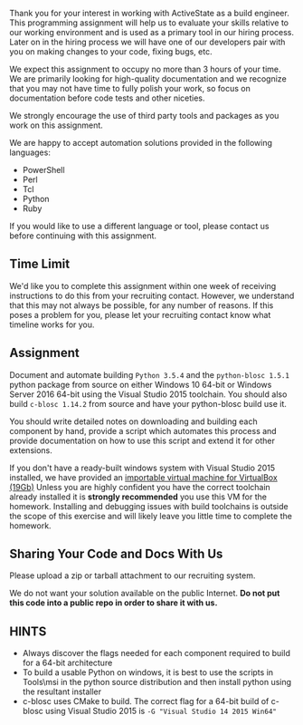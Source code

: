 Thank you for your interest in working with ActiveState as a build
engineer. This programming assignment will help us to evaluate your skills
relative to our working environment and is used as a primary tool in our
hiring process. Later on in the hiring process we will have one of our
developers pair with you on making changes to your code, fixing bugs, etc.

We expect this assignment to occupy no more than 3 hours of your time.
We are primarily looking for high-quality documentation and we recognize
that you may not have time to fully polish your work, so focus on
documentation before code tests and other niceties.

We strongly encourage the use of third party tools and packages as you
work on this assignment.

We are happy to accept automation solutions provided in the following
languages:

* PowerShell
* Perl
* Tcl
* Python
* Ruby

If you would like to use a different language or tool, please contact
us before continuing with this assignment.

## Time Limit

We'd like you to complete this assignment within one week of receiving
instructions to do this from your recruiting contact. However, we
understand that this may not always be possible, for any number of
reasons. If this poses a problem for you, please let your recruiting
contact know what timeline works for you.

## Assignment

Document and automate building `Python 3.5.4` and the `python-blosc
1.5.1` python package from source on either Windows 10 64-bit or Windows
Server 2016 64-bit using the Visual Studio 2015 toolchain.  You should
also build `c-blosc 1.14.2` from source and have your python-blosc build
use it.

You should write detailed notes on downloading and building each
component by hand, provide a script which automates this process and
provide documentation on how to use this script and extend it for other
extensions.

If you don't have a ready-built windows system with Visual Studio 2015
installed, we have provided an [importable virtual machine for
VirtualBox (19Gb)](https://s3.amazonaws.com/activestate-homework-support/ActiveState+Homework+Builder.ova)
Unless you are highly confident you have the correct toolchain already
installed it is **strongly recommended** you use this VM for the homework.
Installing and debugging issues with build toolchains is outside the
scope of this exercise and will likely leave you little time to
complete the homework.

## Sharing Your Code and Docs With Us

Please upload a zip or tarball attachment to our recruiting system.

We do not want your solution available on the public Internet. **Do not
put this code into a public repo in order to share it with us.**

## HINTS

* Always discover the flags needed for each component required to build for
  a 64-bit architecture
* To build a usable Python on windows, it is best to use the scripts in
  Tools\\msi in the python source distribution and then install python using
  the resultant installer
* c-blosc uses CMake to build.  The correct flag for a 64-bit build of
  c-blosc using Visual Studio 2015 is ```-G "Visual Studio 14 2015 Win64"```
